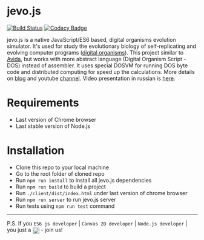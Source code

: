 # jevo.js
[![Build Status](https://travis-ci.org/tmptrash/jevo.js.svg?branch=master)](https://travis-ci.org/tmptrash/jevo.js) [![Codacy Badge](https://api.codacy.com/project/badge/Grade/9bd160adb2da4ea08ff64ea8c4dbe14e)](https://www.codacy.com/app/tmptrash/jevo.js?utm_source=github.com&amp;utm_medium=referral&amp;utm_content=tmptrash/jevo.js&amp;utm_campaign=Badge_Grade)

jevo.js is a native JavaScript/ES6 based, digital organisms evolution simulator. It's used for study the evolutionary biology of self-replicating and evolving computer programs ([digital organisms](https://en.wikipedia.org/wiki/Digital_organism)). This project similar to [Avida](https://en.wikipedia.org/wiki/Avida), but works with more abstract language (Digital Organism Script - DOS) instead of assembler. It uses special DOSVM for running DOS byte code and distributed computing for speed up the calculations. More details on [blog](https://jevosite.wordpress.com) and youtube [channel](https://www.youtube.com/playlist?list=PL1NiKjXMaBimPuybPIXkVuO1MYy53XcdW). Video presentation in russian is [here](https://www.youtube.com/watch?v=9ykr9KzcKq8).

# Requirements
- Last version of Chrome browser
- Last stable version of Node.js

# Installation
- Clone this repo to your local machine
- Go to the root folder of cloned repo
- Run `npm run install` to install all jevo.js dependencies
- Run `npm run build` to build a project
- Run `./client/dist/index.html` under last version of chrome browser
- Run `npm run server` to run jevo.js server
- Run tests using `npm run test` command

___
P.S. If you `ES6 js developer` | `Canvas 2D developer` | `Node.js developer` | you just a <img align="center" width="18" height="18" src="https://github.com/tmptrash/jevo.js/raw/v0.2/assets/ninja-icon.png"> - join us!